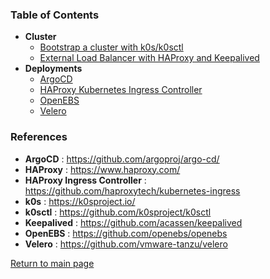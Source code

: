 ### Table of Contents

  - **Cluster**
    - [Bootstrap a cluster with k0s/k0sctl](cluster/k0s/)
    - [External Load Balancer with HAProxy and Keepalived](cluster/external-lb/)
  - **Deployments**
    - [ArgoCD](deployments/argocd)
    - [HAProxy Kubernetes Ingress Controller](deployments/haproxy-ingress)
    - [OpenEBS](deployments/openebs)
    - [Velero](deployments/velero)

### References

- **ArgoCD** : https://github.com/argoproj/argo-cd/
- **HAProxy** : https://www.haproxy.com/
- **HAProxy Ingress Controller** : https://github.com/haproxytech/kubernetes-ingress
- **k0s** : https://k0sproject.io/
- **k0sctl** : https://github.com/k0sproject/k0sctl
- **Keepalived** : https://github.com/acassen/keepalived
- **OpenEBS** :  https://github.com/openebs/openebs
- **Velero** : https://github.com/vmware-tanzu/velero 

[Return to main page](../README.md)
